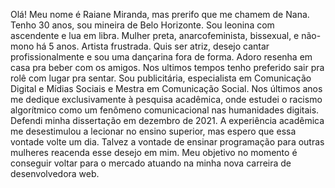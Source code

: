  Olá! Meu nome é Raiane Miranda, mas prerifo que me chamem de Nana. 
 Tenho 30 anos, sou mineira de Belo Horizonte. 
 Sou leonina com ascendente e lua em libra.
 Mulher preta, anarcofeminista, bissexual, e não-mono há 5 anos. 
 Artista frustrada. Quis ser atriz, desejo cantar profissionalmente e sou uma dançarina fora de forma. Adoro resenha em casa pra beber com os amigos. Nos ultimos tempos tenho preferido sair pra rolê com lugar pra sentar. 
 Sou publicitária, especialista em Comunicação Digital e Mídias Sociais e Mestra em Comunicação Social. 
 Nos últimos anos me dedique exclusivamente à pesquisa acadêmica, onde estudei o racismo algorítmico como um fenômeno comunicacional nas humanidades digitais. Defendi minha dissertação em dezembro de 2021.
 A experiência acadêmica me desestimulou a lecionar no ensino superior, mas espero que essa vontade volte um dia. Talvez a vontade de ensinar programação para outras mulheres reacenda esse desejo em mim. 
 Meu objetivo no momento é conseguir voltar para o mercado atuando na minha nova carreira de desenvolvedora web.